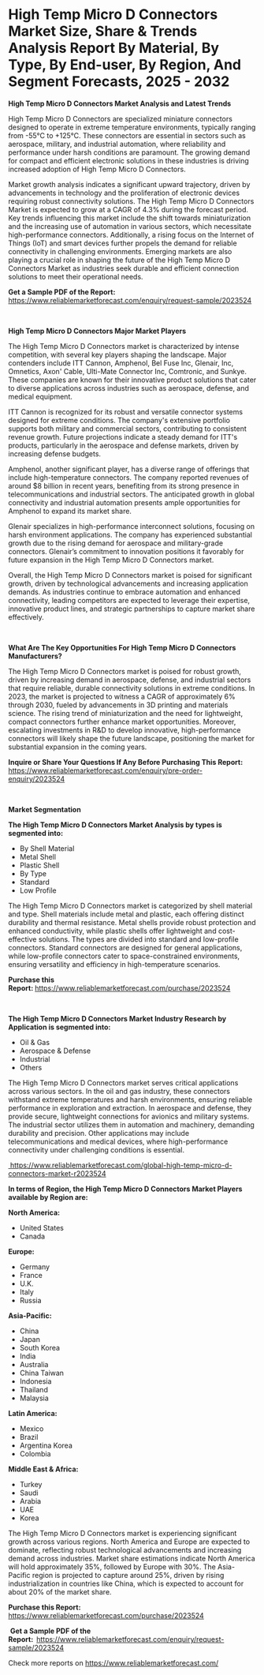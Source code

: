 <p><h1>High Temp Micro D Connectors Market Size, Share & Trends Analysis Report By Material, By Type, By End-user, By Region, And Segment Forecasts, 2025 - 2032</h1></p><p><strong>High Temp Micro D Connectors Market Analysis and Latest Trends</strong></p>
<p><p>High Temp Micro D Connectors are specialized miniature connectors designed to operate in extreme temperature environments, typically ranging from -55°C to +125°C. These connectors are essential in sectors such as aerospace, military, and industrial automation, where reliability and performance under harsh conditions are paramount. The growing demand for compact and efficient electronic solutions in these industries is driving increased adoption of High Temp Micro D Connectors.</p><p>Market growth analysis indicates a significant upward trajectory, driven by advancements in technology and the proliferation of electronic devices requiring robust connectivity solutions. The High Temp Micro D Connectors Market is expected to grow at a CAGR of 4.3% during the forecast period. Key trends influencing this market include the shift towards miniaturization and the increasing use of automation in various sectors, which necessitate high-performance connectors. Additionally, a rising focus on the Internet of Things (IoT) and smart devices further propels the demand for reliable connectivity in challenging environments. Emerging markets are also playing a crucial role in shaping the future of the High Temp Micro D Connectors Market as industries seek durable and efficient connection solutions to meet their operational needs.</p></p>
<p><strong>Get a Sample PDF of the Report:&nbsp;</strong> <a href="https://www.reliablemarketforecast.com/enquiry/request-sample/2023524?utm_campaign=2456&utm_medium=2&utm_source=Github&utm_content=ia&utm_term=29032025&utm_id=high-temp-micro-d-connectors">https://www.reliablemarketforecast.com/enquiry/request-sample/2023524</a></p>
<p>&nbsp;</p>
<p><strong>High Temp Micro D Connectors Major Market Players</strong></p>
<p><p>The High Temp Micro D Connectors market is characterized by intense competition, with several key players shaping the landscape. Major contenders include ITT Cannon, Amphenol, Bel Fuse Inc, Glenair, Inc, Omnetics, Axon' Cable, Ulti-Mate Connector Inc, Comtronic, and Sunkye. These companies are known for their innovative product solutions that cater to diverse applications across industries such as aerospace, defense, and medical equipment.</p><p>ITT Cannon is recognized for its robust and versatile connector systems designed for extreme conditions. The company's extensive portfolio supports both military and commercial sectors, contributing to consistent revenue growth. Future projections indicate a steady demand for ITT's products, particularly in the aerospace and defense markets, driven by increasing defense budgets.</p><p>Amphenol, another significant player, has a diverse range of offerings that include high-temperature connectors. The company reported revenues of around $8 billion in recent years, benefiting from its strong presence in telecommunications and industrial sectors. The anticipated growth in global connectivity and industrial automation presents ample opportunities for Amphenol to expand its market share.</p><p>Glenair specializes in high-performance interconnect solutions, focusing on harsh environment applications. The company has experienced substantial growth due to the rising demand for aerospace and military-grade connectors. Glenair’s commitment to innovation positions it favorably for future expansion in the High Temp Micro D Connectors market.</p><p>Overall, the High Temp Micro D Connectors market is poised for significant growth, driven by technological advancements and increasing application demands. As industries continue to embrace automation and enhanced connectivity, leading competitors are expected to leverage their expertise, innovative product lines, and strategic partnerships to capture market share effectively.</p></p>
<p>&nbsp;</p>
<p><strong>What Are The Key Opportunities For High Temp Micro D Connectors Manufacturers?</strong></p>
<p><p>The High Temp Micro D Connectors market is poised for robust growth, driven by increasing demand in aerospace, defense, and industrial sectors that require reliable, durable connectivity solutions in extreme conditions. In 2023, the market is projected to witness a CAGR of approximately 6% through 2030, fueled by advancements in 3D printing and materials science. The rising trend of miniaturization and the need for lightweight, compact connectors further enhance market opportunities. Moreover, escalating investments in R&D to develop innovative, high-performance connectors will likely shape the future landscape, positioning the market for substantial expansion in the coming years.</p></p>
<p><strong>Inquire or Share Your Questions If Any Before Purchasing This Report:</strong> <a href="https://www.reliablemarketforecast.com/enquiry/pre-order-enquiry/2023524?utm_campaign=2456&utm_medium=2&utm_source=Github&utm_content=ia&utm_term=29032025&utm_id=high-temp-micro-d-connectors">https://www.reliablemarketforecast.com/enquiry/pre-order-enquiry/2023524</a></p>
<p>&nbsp;</p>
<p><strong>Market Segmentation</strong></p>
<p><strong>The High Temp Micro D Connectors Market Analysis by types is segmented into:</strong></p>
<p><ul><li>By Shell Material</li><li>Metal Shell</li><li>Plastic Shell</li><li>By Type</li><li>Standard</li><li>Low Profile</li></ul></p>
<p><p>The High Temp Micro D Connectors market is categorized by shell material and type. Shell materials include metal and plastic, each offering distinct durability and thermal resistance. Metal shells provide robust protection and enhanced conductivity, while plastic shells offer lightweight and cost-effective solutions. The types are divided into standard and low-profile connectors. Standard connectors are designed for general applications, while low-profile connectors cater to space-constrained environments, ensuring versatility and efficiency in high-temperature scenarios.</p></p>
<p><strong>Purchase this Report:&nbsp;</strong><a href="https://www.reliablemarketforecast.com/purchase/2023524?utm_campaign=2456&utm_medium=2&utm_source=Github&utm_content=ia&utm_term=29032025&utm_id=high-temp-micro-d-connectors">https://www.reliablemarketforecast.com/purchase/2023524</a></p>
<p>&nbsp;</p>
<p><strong>The High Temp Micro D Connectors Market Industry Research by Application is segmented into:</strong></p>
<p><ul><li>Oil & Gas</li><li>Aerospace & Defense</li><li>Industrial</li><li>Others</li></ul></p>
<p><p>The High Temp Micro D Connectors market serves critical applications across various sectors. In the oil and gas industry, these connectors withstand extreme temperatures and harsh environments, ensuring reliable performance in exploration and extraction. In aerospace and defense, they provide secure, lightweight connections for avionics and military systems. The industrial sector utilizes them in automation and machinery, demanding durability and precision. Other applications may include telecommunications and medical devices, where high-performance connectivity under challenging conditions is essential.</p></p>
<p><a href="https://www.reliablemarketforecast.com/global-high-temp-micro-d-connectors-market-r2023524?utm_campaign=2456&utm_medium=2&utm_source=Github&utm_content=ia&utm_term=29032025&utm_id=high-temp-micro-d-connectors">&nbsp;https://www.reliablemarketforecast.com/global-high-temp-micro-d-connectors-market-r2023524</a></p>
<p><strong>In terms of Region, the High Temp Micro D Connectors Market Players available by Region are:</strong></p>
<p>
    <p> <strong> North America: </strong>
        <ul>
            <li>United States</li>
            <li>Canada</li>
        </ul>
        </p> 
    <p> <strong> Europe: </strong>
        <ul>
            <li>Germany</li>
            <li>France</li>
            <li>U.K.</li>
            <li>Italy</li>
            <li>Russia</li>
        </ul>
        </p> 
    <p> <strong> Asia-Pacific: </strong>
        <ul>
            <li>China</li>
            <li>Japan</li>
            <li>South Korea</li>
            <li>India</li>
            <li>Australia</li>
            <li>China Taiwan</li>
            <li>Indonesia</li>
            <li>Thailand</li>
            <li>Malaysia</li>
        </ul>
        </p> 
    <p> <strong> Latin America: </strong>
        <ul>
            <li>Mexico</li>
            <li>Brazil</li>
            <li>Argentina Korea</li>
            <li>Colombia</li>
        </ul>
        </p> 
    <p> <strong> Middle East & Africa: </strong>
        <ul>
            <li>Turkey</li>
            <li>Saudi</li>
            <li>Arabia</li>
            <li>UAE</li>
            <li>Korea</li>
        </ul>
    </p>
    </p>
<p><p>The High Temp Micro D Connectors market is experiencing significant growth across various regions. North America and Europe are expected to dominate, reflecting robust technological advancements and increasing demand across industries. Market share estimations indicate North America will hold approximately 35%, followed by Europe with 30%. The Asia-Pacific region is projected to capture around 25%, driven by rising industrialization in countries like China, which is expected to account for about 20% of the market share.</p></p>
<p><strong>Purchase this Report: </strong><a href="https://www.reliablemarketforecast.com/purchase/2023524?utm_campaign=2456&utm_medium=2&utm_source=Github&utm_content=ia&utm_term=29032025&utm_id=high-temp-micro-d-connectors">https://www.reliablemarketforecast.com/purchase/2023524</a></p>
<p>&nbsp;<strong>Get a Sample PDF of the Report:&nbsp;&nbsp;</strong><a href="https://www.reliablemarketforecast.com/enquiry/request-sample/2023524?utm_campaign=2456&utm_medium=2&utm_source=Github&utm_content=ia&utm_term=29032025&utm_id=high-temp-micro-d-connectors">https://www.reliablemarketforecast.com/enquiry/request-sample/2023524</a></p>
<p><strong></strong></p>
<p>Check more reports on <a href="https://www.reliablemarketforecast.com/?utm_campaign=2456&utm_medium=2&utm_source=Github&utm_content=ia&utm_term=29032025&utm_id=high-temp-micro-d-connectors">https://www.reliablemarketforecast.com/</a></p>